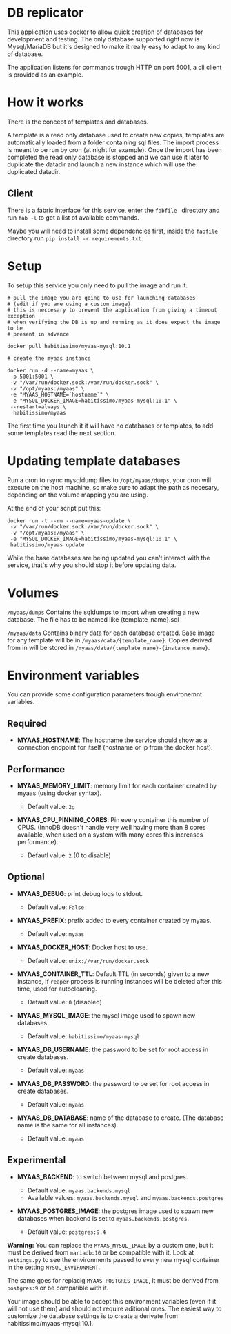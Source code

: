 # DB replicator

This application uses docker to allow quick creation of databases for development and testing. The only database supported right now is Mysql/MariaDB but it's designed to make it really easy to adapt to any kind of database.

The application listens for commands trough HTTP on port 5001, a cli client is provided as an example.

# How it works

There is the concept of templates and databases.

A template is a read only database used to create new copies, templates are automatically loaded from a folder containing sql files. The import process is meant to be run by cron (at night for example). Once the import has been completed the read only database is stopped and we can use it later to duplicate the datadir and launch a new instance which will use the duplicated datadir.

## Client

There is a fabric interface for this service, enter the `fabfile ` directory and run `fab -l` to get a list of available commands.

Maybe you will need to install some dependencies first, inside the `fabfile` directory run `pip install -r requirements.txt`.

# Setup

To setup this service you only need to pull the image and run it.

```
# pull the image you are going to use for launching databases
# (edit if you are using a custom image)
# this is neccesary to prevent the application from giving a timeout exception
# when verifying the DB is up and running as it does expect the image to be
# present in advance

docker pull habitissimo/myaas-mysql:10.1

# create the myaas instance

docker run -d --name=myaas \
 -p 5001:5001 \
 -v "/var/run/docker.sock:/var/run/docker.sock" \
 -v "/opt/myaas:/myaas" \
 -e "MYAAS_HOSTNAME=`hostname`" \
 -e "MYSQL_DOCKER_IMAGE=habitissimo/myaas-mysql:10.1" \
 --restart=always \
  habitissimo/myaas
```

The first time you launch it it will have no databases or templates, to add some templates read the next section.

# Updating template databases

Run a cron to rsync mysqldump files to `/opt/myaas/dumps`, your cron will execute on the host machine, so make sure to adapt the path as necesary, depending on the volume mapping you are using.

At the end of your script put this:
```
docker run -t --rm --name=myaas-update \
 -v "/var/run/docker.sock:/var/run/docker.sock" \
 -v "/opt/myaas:/myaas" \
 -e "MYSQL_DOCKER_IMAGE=habitissimo/myaas-mysql:10.1" \
 habitissimo/myaas update
```

While the base databases are being updated you can't interact with the service, that's why you should stop it before updating data.

# Volumes

`/myaas/dumps`
  Contains the sqldumps to import when creating a new database. The file has to be named like {template_name}.sql

`/myaas/data`
  Contains binary data for each database created.
  Base image for any template will be in `/myaas/data/{template_name}`.
  Copies derived from in will be stored in `/myaas/data/{template_name}-{instance_name}`.

# Environment variables

You can provide some configuration parameters trough environemnt variables.

## Required

 * **MYAAS_HOSTNAME**: The hostname the service should show as a connection endpoint for itself (hostname or ip from the docker host).

## Performance
 * **MYAAS_MEMORY_LIMIT**: memory limit for each container created by myaas (using docker syntax).
    * Default value: `2g`

 * **MYAAS_CPU_PINNING_CORES**: Pin every container this number of CPUS. (InnoDB doesn't handle very well having more than 8 cores available, when used on a system with many cores this increases performance).
   * Defautl value: `2` (0 to disable)

## Optional

 * **MYAAS_DEBUG**: print debug logs to stdout.
    * Default value: `False`

 * **MYAAS_PREFIX**: prefix added to every container created by myaas.
   * Default value: `myaas`

 * **MYAAS_DOCKER_HOST**: Docker host to use.
   * Default value: `unix://var/run/docker.sock`

 * **MYAAS_CONTAINER_TTL**: Default TTL (in seconds) given to a new instance, if `reaper` process is running instances will be deleted after this time, used for autocleaning.
   * Default value: `0` (disabled)

 * **MYAAS_MYSQL_IMAGE**: the mysql image used to spawn new databases.
   * Default value: `habitissimo/myaas-mysql`

 * **MYAAS_DB_USERNAME**: the password to be set for root access in create databases.
   * Default value: `myaas`

 * **MYAAS_DB_PASSWORD**: the password to be set for root access in create databases.
   * Default value: `myaas`

 * **MYAAS_DB_DATABASE**: name of the database to create. (The database name is the same for all instances).
   * Default value: `myaas`

## Experimental

 * **MYAAS_BACKEND**: to switch between mysql and postgres.
   * Default value: `myaas.backends.mysql`
   * Available values: `myaas.backends.mysql` and `myaas.backends.postgres`

 * **MYAAS_POSTGRES_IMAGE**: the postgres image used to spawn new databases when backend is set to `myaas.backends.postgres`.
   * Default value: `postgres:9.4`


**Warning:** You can replace the `MYAAS_MYSQL_IMAGE` by a custom one, but it must be derived from `mariadb:10` or be compatible with it. Look at `settings.py` to see the environments passed to every new mysql container in the setting `MYSQL_ENVIRONMENT`.

The same goes for replacig `MYAAS_POSTGRES_IMAGE`, it must be derived from `postgres:9` or be compatible with it.

Your image should be able to accept this environment variables (even if it will not use them) and should not require aditional ones. The easiest way to customize the database settings is to create a derivate from habitissimo/myaas-mysql:10.1.
